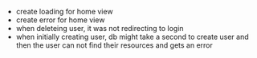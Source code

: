 - create loading for home view
- create error for home view
- when deleteing user, it was not redirecting to login
- when initially creating user, db might take a second to create user and then the user can not find their resources and gets an error

